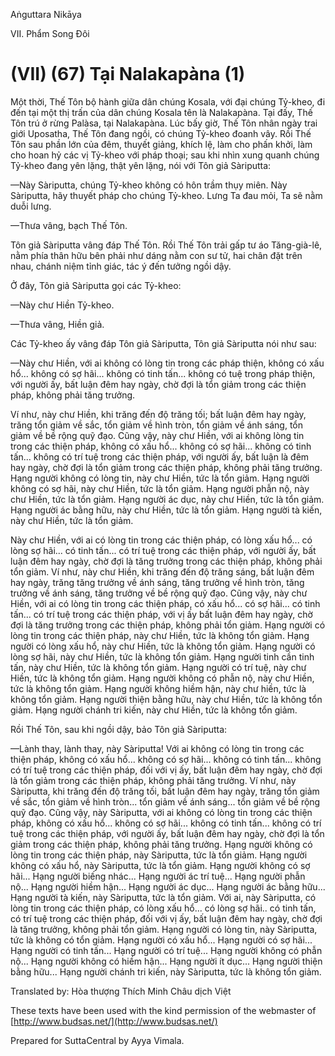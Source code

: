  

Aṅguttara Nikāya

VII. Phẩm Song Ðôi

# (VII) (67) Tại Nalakapàna (1)

Một thời, Thế Tôn bộ hành giữa dân chúng Kosala, với đại chúng Tỷ-kheo, đi đến tại một thị trấn của dân chúng Kosala tên là Nalakapàna. Tại đấy, Thế Tôn trú ở rừng Palàsa, tại Nalakapàna. Lúc bấy giờ, Thế Tôn nhân ngày trai giới Uposatha, Thế Tôn đang ngồi, có chúng Tỷ-kheo đoanh vây. Rồi Thế Tôn sau phần lớn của đêm, thuyết giảng, khích lệ, làm cho phấn khởi, làm cho hoan hỷ các vị Tỷ-kheo với pháp thoại; sau khi nhìn xung quanh chúng Tỷ-kheo đang yên lặng, thật yên lặng, nói với Tôn giả Sàriputta:

—Này Sàriputta, chúng Tỷ-kheo không có hôn trầm thụy miên. Này Sàriputta, hãy thuyết pháp cho chúng Tỷ-kheo. Lưng Ta đau mỏi, Ta sẽ nằm duỗi lưng.

—Thưa vâng, bạch Thế Tôn.

Tôn giả Sàriputta vâng đáp Thế Tôn. Rồi Thế Tôn trải gấp tư áo Tăng-già-lê, nằm phía thân hữu bên phải như dáng nằm con sư tử, hai chân đặt trên nhau, chánh niệm tỉnh giác, tác ý đến tưởng ngồi dậy.

Ở đây, Tôn giả Sàriputta gọi các Tỷ-kheo:

—Này chư Hiền Tỷ-kheo.

—Thưa vâng, Hiền giả.

Các Tỷ-kheo ấy vâng đáp Tôn giả Sàriputta, Tôn giả Sàriputta nói như sau:

—Này chư Hiền, với ai không có lòng tin trong các pháp thiện, không có xấu hổ... không có sợ hãi... không có tinh tấn... không có tuệ trong pháp thiện, với người ấy, bất luận đêm hay ngày, chờ đợi là tổn giảm trong các thiện pháp, không phải tăng trưởng.

Ví như, này chư Hiền, khi trăng đến độ trăng tối; bất luận đêm hay ngày, trăng tổn giảm về sắc, tổn giảm về hình tròn, tổn giảm về ánh sáng, tổn giảm về bề rộng quỹ đạo. Cũng vậy, này chư Hiền, với ai không lòng tin trong các thiện pháp, không có xấu hổ... không có sợ hãi... không có tinh tấn... không có trí tuệ trong các thiện pháp, với người ấy, bất luận là đêm hay ngày, chờ đợi là tổn giảm trong các thiện pháp, không phải tăng trưởng. Hạng người không có lòng tin, này chư Hiền, tức là tổn giảm. Hạng người không có sợ hãi, này chư Hiền, tức là tổn giảm. Hạng người phẫn nộ, này chư Hiền, tức là tổn giảm. Hạng người ác dục, này chư Hiền, tức là tổn giảm. Hạng người ác bằng hữu, này chư Hiền, tức là tổn giảm. Hạng người tà kiến, này chư Hiền, tức là tổn giảm.

Này chư Hiền, với ai có lòng tin trong các thiện pháp, có lòng xấu hổ... có lòng sợ hãi... có tinh tấn... có trí tuệ trong các thiện pháp, với người ấy, bất luận đêm hay ngày, chờ đợi là tăng trưởng trong các thiện pháp, không phải tổn giảm. Ví như, này chư Hiền, khi trăng đến độ trăng sáng, bất luận đêm hay ngày, trăng tăng trưởng về ánh sáng, tăng trưởng về hình tròn, tăng trưởng về ánh sáng, tăng trưởng về bề rộng quỹ đạo. Cũng vậy, này chư Hiền, với ai có lòng tin trong các thiện pháp, có xấu hổ... có sợ hãi... có tinh tấn... có trí tuệ trong các thiện pháp, với vị ấy bất luận đêm hay ngày, chờ đợi là tăng trưởng trong các thiện pháp, không phải tổn giảm. Hạng người có lòng tin trong các thiện pháp, này chư Hiền, tức là không tổn giảm. Hạng người có lòng xấu hổ, này chư Hiền, tức là không tổn giảm. Hạng người có lòng sợ hãi, này chư Hiền, tức là không tổn giảm. Hạng người tinh cần tinh tấn, này chư Hiền, tức là không tổn giảm. Hạng người có trí tuệ, này chư Hiền, tức là không tổn giảm. Hạng người không có phẫn nộ, này chư Hiền, tức là không tổn giảm. Hạng người không hiềm hận, này chư hiền, tức là không tổn giảm. Hạng người thiện bằng hữu, này chư Hiền, tức là không tổn giảm. Hạng người chánh tri kiến, này chư Hiền, tức là không tổn giảm.

Rồi Thế Tôn, sau khi ngồi dậy, bảo Tôn giả Sàriputta:

—Lành thay, lành thay, này Sàriputta! Với ai không có lòng tin trong các thiện pháp, không có xấu hổ... không có sợ hãi... không có tinh tấn... không có trí tuệ trong các thiện pháp, đối với vị ấy, bất luận đêm hay ngày, chờ đợi là tổn giảm trong các thiện pháp, không phải tăng trưởng. Ví như, này Sàriputta, khi trăng đến độ trăng tối, bất luận đêm hay ngày, trăng tổn giảm về sắc, tổn giảm về hình tròn... tổn giảm về ánh sáng... tổn giảm về bề rộng quỹ đạo. Cũng vậy, này Sàriputta, với ai không có lòng tin trong các thiện pháp, không có xấu hổ... không có sợ hãi... không có tinh tấn... không có trí tuệ trong các thiện pháp, với người ấy, bất luận đêm hay ngày, chờ đợi là tổn giảm trong các thiện pháp, không phải tăng trưởng. Hạng người không có lòng tin trong các thiện pháp, này Sàriputta, tức là tổn giảm. Hạng người không có xấu hổ, này Sàriputta, tức là tổn giảm. Hạng người không có sợ hãi... Hạng người biếng nhác... Hạng người ác trí tuệ... Hạng người phẫn nộ... Hạng người hiềm hận... Hạng người ác dục... Hạng người ác bằng hữu... Hạng người tà kiến, này Sàriputta, tức là tổn giảm. Với ai, này Sàriputta, có lòng tin trong các thiện pháp, có lòng xấu hổ... có lòng sợ hãi.. có tinh tấn, có trí tuệ trong các thiện pháp, đối với vị ấy, bất luận đêm hay ngày, chờ đợi là tăng trưởng, không phải tổn giảm. Hạng người có lòng tin, này Sàriputta, tức là không có tổn giảm. Hạng người có xấu hổ... Hạng người có sợ hãi... Hạng người có tinh tấn... Hạng người có trí tuệ... Hạng người không có phẫn nộ... Hạng người không có hiềm hận... Hạng người ít dục... Hạng người thiện bằng hữu... Hạng người chánh tri kiến, này Sàriputta, tức là không tổn giảm.

Translated by: Hòa thượng Thích Minh Châu dịch Việt

These texts have been used with the kind permission of the webmaster of [http://www.budsas.net/](http://www.budsas.net/)

Prepared for SuttaCentral by Ayya Vimala.